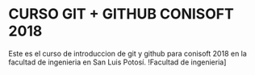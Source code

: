 # CURSO GIT + GITHUB CONISOFT 2018
Este es el curso de introduccion de git y github para conisoft 2018 en la facultad de ingenieria en San Luis Potosí.
!Facultad de ingenieria]
